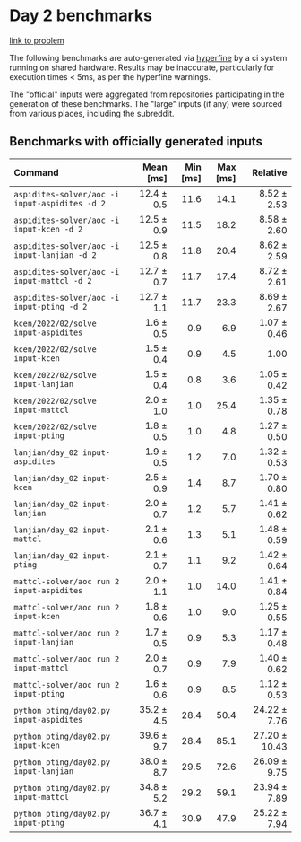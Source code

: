 # Day 2 benchmarks

[link to problem](http://adventofcode.com/2022/day/2)

The following benchmarks are auto-generated via [hyperfine](https://github.com/sharkdp/hyperfine) by a ci system running on shared hardware. Results may be inaccurate, particularly for execution times < 5ms, as per the hyperfine warnings.

The "official" inputs were aggregated from repositories participating in the generation of these benchmarks. The "large" inputs (if any) were sourced from various places, including the subreddit.

## Benchmarks with officially generated inputs
| Command | Mean [ms] | Min [ms] | Max [ms] | Relative |
|:---|---:|---:|---:|---:|
| `aspidites-solver/aoc -i input-aspidites -d 2` | 12.4 ± 0.5 | 11.6 | 14.1 | 8.52 ± 2.53 |
| `aspidites-solver/aoc -i input-kcen -d 2` | 12.5 ± 0.9 | 11.5 | 18.2 | 8.58 ± 2.60 |
| `aspidites-solver/aoc -i input-lanjian -d 2` | 12.5 ± 0.8 | 11.8 | 20.4 | 8.62 ± 2.59 |
| `aspidites-solver/aoc -i input-mattcl -d 2` | 12.7 ± 0.7 | 11.7 | 17.4 | 8.72 ± 2.61 |
| `aspidites-solver/aoc -i input-pting -d 2` | 12.7 ± 1.1 | 11.7 | 23.3 | 8.69 ± 2.67 |
| `kcen/2022/02/solve input-aspidites` | 1.6 ± 0.5 | 0.9 | 6.9 | 1.07 ± 0.46 |
| `kcen/2022/02/solve input-kcen` | 1.5 ± 0.4 | 0.9 | 4.5 | 1.00 |
| `kcen/2022/02/solve input-lanjian` | 1.5 ± 0.4 | 0.8 | 3.6 | 1.05 ± 0.42 |
| `kcen/2022/02/solve input-mattcl` | 2.0 ± 1.0 | 1.0 | 25.4 | 1.35 ± 0.78 |
| `kcen/2022/02/solve input-pting` | 1.8 ± 0.5 | 1.0 | 4.8 | 1.27 ± 0.50 |
| `lanjian/day_02 input-aspidites` | 1.9 ± 0.5 | 1.2 | 7.0 | 1.32 ± 0.53 |
| `lanjian/day_02 input-kcen` | 2.5 ± 0.9 | 1.4 | 8.7 | 1.70 ± 0.80 |
| `lanjian/day_02 input-lanjian` | 2.0 ± 0.7 | 1.2 | 5.7 | 1.41 ± 0.62 |
| `lanjian/day_02 input-mattcl` | 2.1 ± 0.6 | 1.3 | 5.1 | 1.48 ± 0.59 |
| `lanjian/day_02 input-pting` | 2.1 ± 0.7 | 1.1 | 9.2 | 1.42 ± 0.64 |
| `mattcl-solver/aoc run 2 input-aspidites` | 2.0 ± 1.1 | 1.0 | 14.0 | 1.41 ± 0.84 |
| `mattcl-solver/aoc run 2 input-kcen` | 1.8 ± 0.6 | 1.0 | 9.0 | 1.25 ± 0.55 |
| `mattcl-solver/aoc run 2 input-lanjian` | 1.7 ± 0.5 | 0.9 | 5.3 | 1.17 ± 0.48 |
| `mattcl-solver/aoc run 2 input-mattcl` | 2.0 ± 0.7 | 0.9 | 7.9 | 1.40 ± 0.62 |
| `mattcl-solver/aoc run 2 input-pting` | 1.6 ± 0.6 | 0.9 | 8.5 | 1.12 ± 0.53 |
| `python pting/day02.py input-aspidites` | 35.2 ± 4.5 | 28.4 | 50.4 | 24.22 ± 7.76 |
| `python pting/day02.py input-kcen` | 39.6 ± 9.7 | 28.4 | 85.1 | 27.20 ± 10.43 |
| `python pting/day02.py input-lanjian` | 38.0 ± 8.7 | 29.5 | 72.6 | 26.09 ± 9.75 |
| `python pting/day02.py input-mattcl` | 34.8 ± 5.2 | 29.2 | 59.1 | 23.94 ± 7.89 |
| `python pting/day02.py input-pting` | 36.7 ± 4.1 | 30.9 | 47.9 | 25.22 ± 7.94 |
